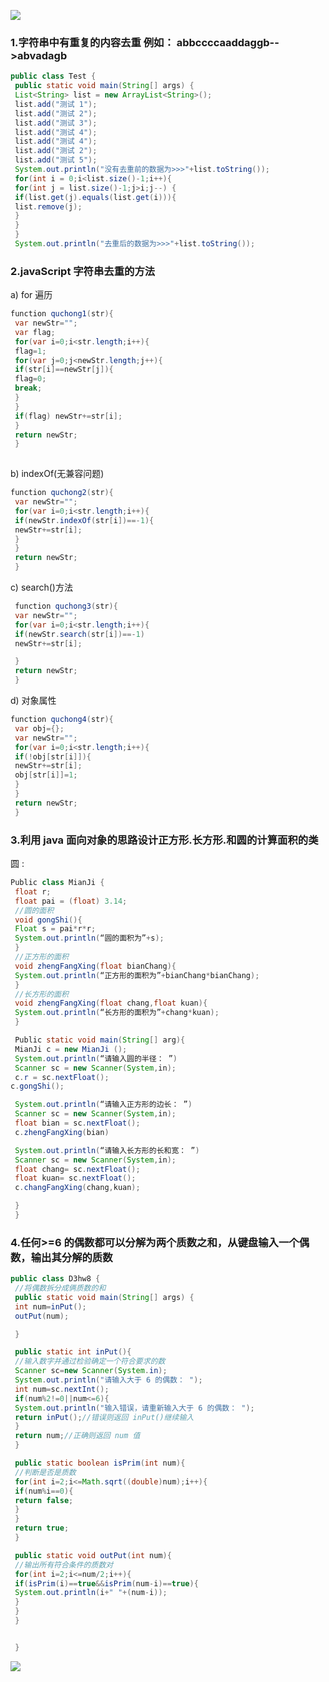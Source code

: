 ![](https://gitee.com/duchaochen/pythonnote/raw/master/img/面试题题封面-new.png)

### 1.字符串中有重复的内容去重 例如： abbccccaaddaggb-->abvadagb  

```java
public class Test {
 public static void main(String[] args) {
 List<String> list = new ArrayList<String>();
 list.add("测试 1");
 list.add("测试 2");
 list.add("测试 3");
 list.add("测试 4");
 list.add("测试 4");
 list.add("测试 2");
 list.add("测试 5");
 System.out.println("没有去重前的数据为>>>"+list.toString());
 for(int i = 0;i<list.size()-1;i++){
 for(int j = list.size()-1;j>i;j--) {
 if(list.get(j).equals(list.get(i))){
 list.remove(j);
 }
 }
 }
 System.out.println("去重后的数据为>>>"+list.toString());
```

### 2.javaScript 字符串去重的方法  

a) for 遍历  

```java
function quchong1(str){
 var newStr="";
 var flag;
 for(var i=0;i<str.length;i++){
 flag=1;
 for(var j=0;j<newStr.length;j++){
 if(str[i]==newStr[j]){
 flag=0;
 break;
 }
 }
 if(flag) newStr+=str[i];
 }
 return newStr;
 }
 
```

b) indexOf(无兼容问题)  

```java
function quchong2(str){
 var newStr="";
 for(var i=0;i<str.length;i++){
 if(newStr.indexOf(str[i])==-1){
 newStr+=str[i];
 }
 }
 return newStr;
 }
```

c) search()方法  

```java
 function quchong3(str){
 var newStr="";
 for(var i=0;i<str.length;i++){
 if(newStr.search(str[i])==-1)
 newStr+=str[i];

 }
 return newStr;
 }
```

d) 对象属性  

```java
function quchong4(str){
 var obj={};
 var newStr="";
 for(var i=0;i<str.length;i++){
 if(!obj[str[i]]){
 newStr+=str[i];
 obj[str[i]]=1;
 }
 }
 return newStr;
 }	
```

### 3.利用 java 面向对象的思路设计正方形.长方形.和圆的计算面积的类  

圆  :

```java
Public class MianJi {
 float r;
 float pai = (float) 3.14;
 //圆的面积
 void gongShi(){
 Float s = pai*r*r;
 System.out.println(“圆的面积为”+s);
 }
 //正方形的面积
 void zhengFangXing(float bianChang){
 System.out.println(“正方形的面积为”+bianChang*bianChang);
 }
 //长方形的面积
 void zhengFangXing(float chang,float kuan){
 System.out.println(“长方形的面积为”+chang*kuan);
 }

 Public static void main(String[] arg){
 MianJi c = new MianJi ();
 System.out.println(“请输入圆的半径： ”)
 Scanner sc = new Scanner(System,in);
 c.r = sc.nextFloat();
c.gongShi();

 System.out.println(“请输入正方形的边长： ”)
 Scanner sc = new Scanner(System,in);
 float bian = sc.nextFloat();
 c.zhengFangXing(bian)

 System.out.println(“请输入长方形的长和宽： ”)
 Scanner sc = new Scanner(System,in);
 float chang= sc.nextFloat();
 float kuan= sc.nextFloat();
 c.changFangXing(chang,kuan);

 }
 }
```

### 4.任何>=6 的偶数都可以分解为两个质数之和，从键盘输入一个偶数，输出其分解的质数  

```java
public class D3hw8 {
 //将偶数拆分成俩质数的和
 public static void main(String[] args) {
 int num=inPut();
 outPut(num);

 }

 public static int inPut(){
 //输入数字并通过检验确定一个符合要求的数
 Scanner sc=new Scanner(System.in);
 System.out.println("请输入大于 6 的偶数： ");
 int num=sc.nextInt();
 if(num%2!=0||num<=6){
 System.out.println("输入错误，请重新输入大于 6 的偶数： ");
 return inPut();//错误则返回 inPut()继续输入
 }
 return num;//正确则返回 num 值
 }

 public static boolean isPrim(int num){
 //判断是否是质数
 for(int i=2;i<=Math.sqrt((double)num);i++){
 if(num%i==0){
 return false;
 }
 }
 return true;
 }

 public static void outPut(int num){
 //输出所有符合条件的质数对
 for(int i=2;i<=num/2;i++){
 if(isPrim(i)==true&&isPrim(num-i)==true){
 System.out.println(i+" "+(num-i));
 }
 }
 }


 }
```





![](https://gitee.com/duchaochen/pythonnote/raw/master/img/面试题题封面-new.png)